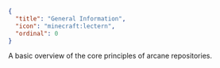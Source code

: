 ```json
{
  "title": "General Information",
  "icon": "minecraft:lectern",
  "ordinal": 0
}
```

A basic overview of the core principles of arcane repositories.